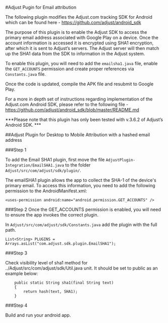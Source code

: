#Adjust Pugin for Email attribution

The following plugin modifies the Adjust.com tracking SDK for Android which can be found here - https://github.com/adjust/android_sdk

The purpose of this plugin is to enable the Adjust SDK to access the primary email address associated with Google Play on a device. Once the account information is accessed it is encrypted using SHA1 encryption, after which it is sent to Adjust’s servers. The Adjust server will then match up the SHA1 data from the SDK to information in the Adjust system. 

To enable this plugin, you will need to add the `emailsha1.java` file, enable the `GET_ACCOUNTS` permission and create proper references via `Constants.java` file. 

Once the code is updated, compile the APK file and resubmit to Google Play. 

For a more in depth set of instructions regarding implementation of the Adjust.com Android SDK, please refer to the following file - https://github.com/adjust/android_sdk/blob/master/README.md

***Please note that this plugin has only been tested with v.3.6.2 of Adjust’s Android SDK. ***

##Adjust Plugin for Desktop to Mobile Attribution with a hashed email address 

###Step 1

To add the Email SHA1 plugin, first move the file `AdjustPlugin-Integration/EmailSHA1.java` to the folder `Adjust/src/com/adjust/sdk/plugin/`.

The emailSHA1 plugin allows the app to collect the SHA-1 of the device's primary email. To access this information, you need to add the following permission to the AndroidManifest.xml:
```
<uses-permission android:name="android.permission.GET_ACCOUNTS" />
```

###Step 2
Once the GET_ACCOUNTS permission is enabled, you will need to ensure the app invokes the correct plugin. 

In `Adjust/src/com/adjust/sdk/Constants.java` add the plugin with the full path.
```
List<String> PLUGINS = Arrays.asList("com.adjust.sdk.plugin.EmailSHA1");
```
###Step 3

Check visibility level of sha1 method for ../Adjust/src/com/adjust/sdk/Util.java unit. It should be set to public as an example below:
```
    public static String sha1(final String text) 
    {
        return hash(text, SHA1);
    }
```
###Step 4

Build and run your android app.
